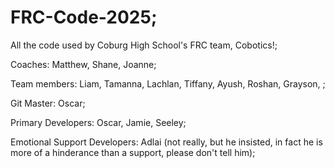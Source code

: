 # FRC-Code-2025;
All the code used by Coburg High School's FRC team, Cobotics!;

Coaches: Matthew, Shane, Joanne;

Team members: Liam, Tamanna, Lachlan, Tiffany, Ayush, Roshan, Grayson, ;

Git Master: Oscar;

Primary Developers: Oscar, Jamie, Seeley;

Emotional Support Developers: Adlai (not really, but he insisted, in fact he is more of a hinderance than a support, please don't tell him);
